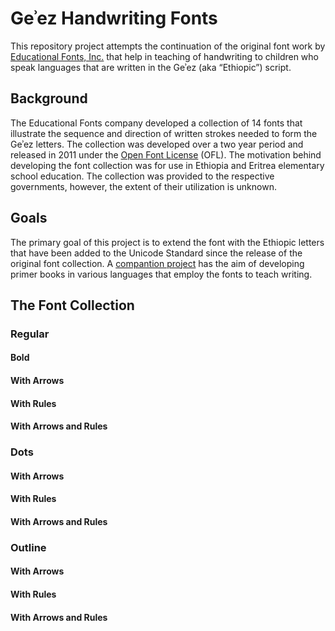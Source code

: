 # Geʾez Handwriting Fonts

This repository project attempts the continuation of the original font work by [Educational Fonts, Inc.](https://www.educationalfontware.com/) that help in teaching of handwriting to children who speak languages that are written in the Geʾez (aka “Ethiopic”) script. 

## Background
The Educational Fonts company developed a collection of 14 fonts that illustrate the sequence and direction of written strokes needed to form the Geʾez letters. The collection was developed over a two year period and released in 2011 under the [Open Font License](OFL.txt) (OFL). The motivation behind developing the font collection was for use in Ethiopia and Eritrea elementary school education.  The collection was provided to the respective governments, however, the extent of their utilization is unknown.

## Goals
The primary goal of this project is to extend the font with the Ethiopic letters that have been added to the Unicode Standard since the release of the original font collection.  A [compantion project](https://github.com/geezorg/learn-to-write-geez-books) has the aim of developing primer books in various languages that employ the fonts to teach writing.


## The Font Collection

### Regular

#### Bold
#### With Arrows
#### With Rules
#### With Arrows and Rules

### Dots

#### With Arrows
#### With Rules
#### With Arrows and Rules


### Outline

#### With Arrows
#### With Rules
#### With Arrows and Rules





